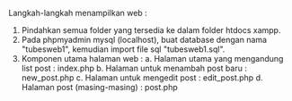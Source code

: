 Langkah-langkah menampilkan web :
1. Pindahkan semua folder yang tersedia ke dalam folder htdocs xampp.
2. Pada phpmyadmin mysql (localhost), buat database dengan nama "tubesweb1", kemudian import file sql "tubesweb1.sql".
3. Komponen utama halaman web :
    a.  Halaman utama yang mengandung list post : index.php
    b.  Halaman untuk menambah post baru : new_post.php
    c.  Halaman untuk mengedit post : edit_post.php
    d.  Halaman post (masing-masing) : post.php
